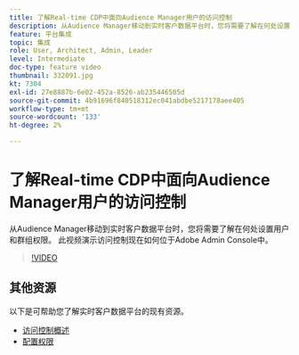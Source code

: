 ```yaml
---
title: 了解Real-time CDP中面向Audience Manager用户的访问控制
description: 从Audience Manager移动到实时客户数据平台时，您将需要了解在何处设置用户和群组权限。 此视频演示访问控制现在如何位于Adobe Admin Console中。
feature: 平台集成
topic: 集成
role: User, Architect, Admin, Leader
level: Intermediate
doc-type: feature video
thumbnail: 332091.jpg
kt: 7304
exl-id: 27e8887b-6e02-452a-8526-ab235446505d
source-git-commit: 4b91696f840518312ec041abdbe5217178aee405
workflow-type: tm+mt
source-wordcount: '133'
ht-degree: 2%

---
```


# 了解Real-time CDP中面向Audience Manager用户的访问控制

从Audience Manager移动到实时客户数据平台时，您将需要了解在何处设置用户和群组权限。 此视频演示访问控制现在如何位于Adobe Admin Console中。

>[!VIDEO](https://video.tv.adobe.com/v/332091/?quality=12&learn=on)

## 其他资源

以下是可帮助您了解实时客户数据平台的现有资源。

* [访问控制概述](https://experienceleague.adobe.com/docs/experience-platform/access-control/home.html?lang=en#access-control-hierarchy-and-workflow)
* [配置权限](https://experienceleague.adobe.com/docs/platform-learn/getting-started-for-data-architects-and-data-engineers/configure-permissions.html?lang=en)
